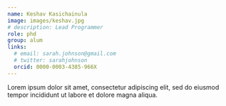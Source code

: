 ```yaml
---
name: Keshav Kasichainula
image: images/keshav.jpg
# description: Lead Programmer
role: phd
group: alum
links:
  # email: sarah.johnson@gmail.com
  # twitter: sarahjohnson
  orcid: 0000-0003-4385-966X
---
```


Lorem ipsum dolor sit amet, consectetur adipiscing elit, sed do eiusmod tempor incididunt ut labore et dolore magna aliqua.

